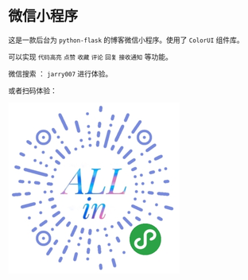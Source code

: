 # 微信小程序

这是一款后台为 `python-flask` 的博客微信小程序。使用了 `ColorUI` 组件库。

可以实现 `代码高亮` `点赞` `收藏` `评论` `回复` `接收通知` 等功能。

微信搜索 ： `jarry007` 进行体验。

或者扫码体验：

<img src="scan.jpg">